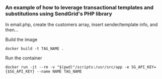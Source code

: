 ### An example of how to leverage transactional templates and substitutions using SendGrid's PHP library

In email.php, create the customers array, insert sender/template info, and then...

Build the image
```
docker build -t TAG_NAME .
```

Run the container
```
docker run -it --rm -v "$(pwd)"/scripts:/usr/src/app -e SG_API_KEY={$SG_API_KEY} --name NAME TAG_NAME
```